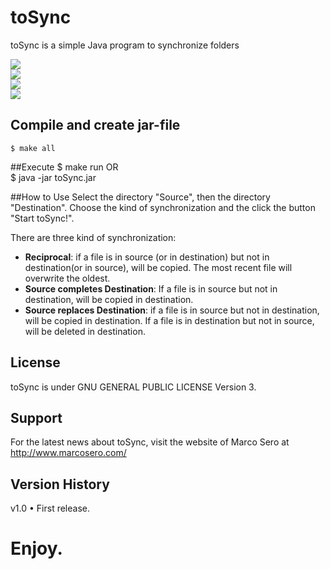 # toSync
toSync is a simple Java program to synchronize folders

![](http://www.marcosero.com/files/tosync/tosync1.png)  
![](http://www.marcosero.com/files/tosync/tosync2.png)  
![](http://www.marcosero.com/files/tosync/tosync3.png)  
![](http://www.marcosero.com/files/tosync/tosync4.png)  


## Compile and create jar-file
	$ make all

##Execute
	$ make run
OR  
	$ java -jar toSync.jar

##How to Use
Select the directory "Source", then the directory "Destination". Choose the kind of synchronization and the click the button "Start toSync!".  

There are three kind of  synchronization:  
-   __Reciprocal__: if a file is in source (or in destination) but not in destination(or in source), will be copied. The most recent file will overwrite the oldest.  
-   __Source completes Destination__: If a file is in source but not in destination, will be copied in destination.  
-   __Source replaces Destination__: if a file is in source but not in destination, will be copied in destination. If a file is in destination but not in source, will be deleted in destination.  


## License
toSync is under GNU GENERAL PUBLIC LICENSE Version 3.

## Support
For the latest news about toSync, visit the website of Marco Sero at http://www.marcosero.com/

## Version History
v1.0
• First release.

# Enjoy.